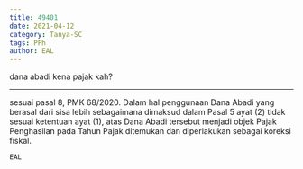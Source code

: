 ```yaml
---
title: 49401
date: 2021-04-12
category: Tanya-SC
tags: PPh
author: EAL
---
```


dana abadi kena pajak kah?

---

sesuai pasal 8, PMK 68/2020. Dalam hal penggunaan Dana Abadi yang berasal dari sisa lebih sebagaimana dimaksud dalam Pasal 5 ayat (2) tidak sesuai ketentuan ayat (1), atas Dana Abadi tersebut menjadi objek Pajak Penghasilan pada Tahun Pajak ditemukan dan diperlakukan sebagai koreksi fiskal.

`EAL`
